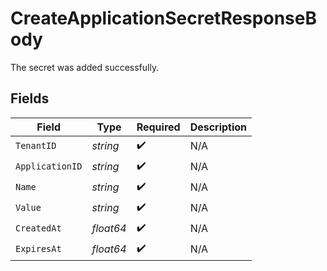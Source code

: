 # CreateApplicationSecretResponseBody

The secret was added successfully.


## Fields

| Field              | Type               | Required           | Description        |
| ------------------ | ------------------ | ------------------ | ------------------ |
| `TenantID`         | *string*           | :heavy_check_mark: | N/A                |
| `ApplicationID`    | *string*           | :heavy_check_mark: | N/A                |
| `Name`             | *string*           | :heavy_check_mark: | N/A                |
| `Value`            | *string*           | :heavy_check_mark: | N/A                |
| `CreatedAt`        | *float64*          | :heavy_check_mark: | N/A                |
| `ExpiresAt`        | *float64*          | :heavy_check_mark: | N/A                |